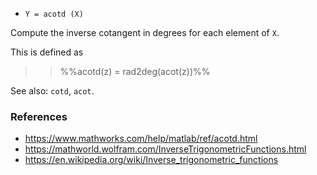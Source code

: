 * `Y = acotd (X)`

Compute the inverse cotangent in degrees for each element of `X`.

This is defined as

>> %%acotd(z) = rad2deg(acot(z))%%

See also: `cotd`, `acot`.

### References

* https://www.mathworks.com/help/matlab/ref/acotd.html
* https://mathworld.wolfram.com/InverseTrigonometricFunctions.html
* https://en.wikipedia.org/wiki/Inverse_trigonometric_functions
